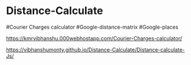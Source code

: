 # Distance-Calculate
#Courier Charges calculator
#Google-distance-matrix
#Google-places


https://kmrvibhanshu.000webhostapp.com/Courier-Charges-calculator/

https://vibhanshumonty.github.io/Distance-Calculate/Distance-calculate-Js/
